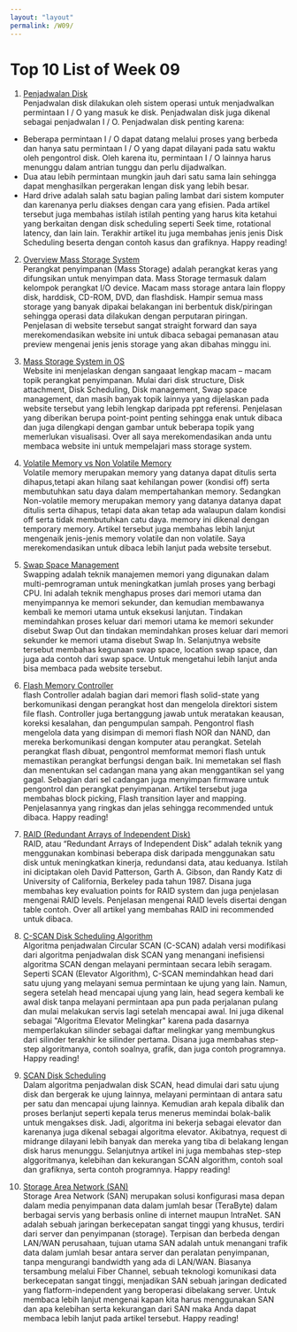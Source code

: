 ```yaml
---
layout: "layout"
permalink: /W09/
---
```


# Top 10 List of Week 09

1. [Penjadwalan Disk]( https://www.geeksforgeeks.org/disk-scheduling-algorithms/)<br>
Penjadwalan disk dilakukan oleh sistem operasi untuk menjadwalkan permintaan I / O yang masuk ke disk. Penjadwalan disk juga dikenal sebagai penjadwalan I / O.
Penjadwalan disk penting karena: 
-	Beberapa permintaan I / O dapat datang melalui proses yang berbeda dan hanya satu permintaan I / O yang dapat dilayani pada satu waktu oleh pengontrol disk. Oleh karena itu, permintaan I / O lainnya harus menunggu dalam antrian tunggu dan perlu dijadwalkan.
-	Dua atau lebih permintaan mungkin jauh dari satu sama lain sehingga dapat menghasilkan pergerakan lengan disk yang lebih besar.
-	Hard drive adalah salah satu bagian paling lambat dari sistem komputer dan karenanya perlu diakses dengan cara yang efisien.
Pada artikel tersebut juga membahas istilah istilah penting yang harus kita ketahui yang berkaitan dengan disk scheduling seperti Seek time, rotational latency, dan lain lain. Terakhir artikel itu juga membahas jenis jenis Disk Scheduling beserta dengan contoh kasus dan grafiknya. Happy reading!

2. [Overview Mass Storage System](http://berbagilmu13.blogspot.com/2015/10/perangkat-penyimpanan-mass-storage.html)<br>
Perangkat penyimpanan (Mass Storage) adalah perangkat keras yang difungsikan untuk menyimpan data. Mass Storage termasuk dalam kelompok perangkat I/O device. Macam mass storage antara lain floppy disk, harddisk, CD-ROM, DVD, dan flashdisk. Hampir semua mass storage yang banyak dipakai belakangan ini berbentuk disk/piringan sehingga operasi data dilakukan dengan perputaran piringan.  Penjelasan di website tersebut sangat straight forward dan saya merekomendasikan website ini untuk dibaca sebagai pemanasan atau preview mengenai jenis jenis storage yang akan dibahas minggu ini.

3. [Mass Storage System in OS]( https://www.cs.uic.edu/~jbell/CourseNotes/OperatingSystems/10_MassStorage.html)<br>
Website ini menjelaskan dengan sangaaat lengkap macam – macam topik perangkat penyimpanan. Mulai dari disk structure, Disk attachment, Disk Scheduling, Disk management, Swap space management, dan masih banyak topik lainnya yang dijelaskan pada website tersebut yang lebih lengkap daripada ppt referensi. Penjelasan yang diberikan berupa point-point penting sehingga enak untuk dibaca dan juga dilengkapi dengan gambar untuk beberapa topik yang memerlukan visualisasi. Over all saya merekomendasikan anda untu membaca website ini untuk mempelajari mass storage system.

4. [Volatile Memory vs Non Volatile Memory](https://gilangtech.blogspot.com/2017/04/pengertian-volatile-dan-non-volatile.html)<br>
Volatile memory merupakan memory yang datanya dapat ditulis serta dihapus,tetapi akan hilang saat kehilangan power (kondisi off) serta membutuhkan satu daya dalam mempertahankan memory. Sedangkan Non-volatile memory merupakan memory yang datanya datanya dapat ditulis serta dihapus, tetapi data akan tetap ada walaupun dalam kondisi off serta tidak membutuhkan catu daya. memory ini dikenal dengan temporary memory. Artikel tersebut juga membahas lebih lanjut mengenaik jenis-jenis memory volatile dan non volatile. Saya merekomendasikan untuk dibaca lebih lanjut pada website tersebut.

5. [Swap Space Management]( https://www.geeksforgeeks.org/swap-space-management-in-operating-system/)<br>
Swapping adalah teknik manajemen memori yang digunakan dalam multi-pemrograman untuk meningkatkan jumlah proses yang berbagi CPU. Ini adalah teknik menghapus proses dari memori utama dan menyimpannya ke memori sekunder, dan kemudian membawanya kembali ke memori utama untuk eksekusi lanjutan. Tindakan memindahkan proses keluar dari memori utama ke memori sekunder disebut Swap Out dan tindakan memindahkan proses keluar dari memori sekunder ke memori utama disebut Swap In. Selanjutnya website tersebut membahas kegunaan swap space, location swap space, dan juga ada contoh dari swap space. Untuk mengetahui lebih lanjut anda bisa membaca pada website tersebut.

6. [Flash Memory Controller]( https://searchstorage.techtarget.com/definition/flash-controller)<br>
flash  Controller adalah bagian dari memori flash solid-state yang berkomunikasi dengan perangkat host dan mengelola direktori sistem file flash. Controller juga bertanggung jawab untuk meratakan keausan, koreksi kesalahan, dan pengumpulan sampah. Pengontrol flash mengelola data yang disimpan di memori flash NOR dan NAND, dan mereka berkomunikasi dengan komputer atau perangkat. Setelah perangkat flash dibuat, pengontrol memformat memori flash untuk memastikan perangkat berfungsi dengan baik. Ini memetakan sel flash dan menentukan sel cadangan mana yang akan menggantikan sel yang gagal. Sebagian dari sel cadangan juga menyimpan firmware untuk pengontrol dan perangkat penyimpanan. Artikel tersebut juga membahas block picking, Flash transition layer and mapping. Penjelasannya yang ringkas dan jelas sehingga recommended untuk dibaca. Happy reading!

7. [RAID (Redundant Arrays of Independent Disk)](https://www.geeksforgeeks.org/raid-redundant-arrays-of-independent-disks/)<br>
RAID, atau “Redundant Arrays of Independent Disk” adalah teknik yang menggunakan kombinasi beberapa disk daripada menggunakan satu disk untuk meningkatkan kinerja, redundansi data, atau keduanya. Istilah ini diciptakan oleh David Patterson, Garth A. Gibson, dan Randy Katz di University of California, Berkeley pada tahun 1987. Disana juga membahas key evaluation points for RAID system dan juga penjelasan mengenai RAID levels. Penjelasan mengenai RAID levels disertai dengan table contoh. Over all artikel yang membahas RAID ini recommended untuk dibaca.

8. [C-SCAN Disk Scheduling Algorithm](https://www.geeksforgeeks.org/c-scan-disk-scheduling-algorithm/)<br>
Algoritma penjadwalan Circular SCAN (C-SCAN) adalah versi modifikasi dari algoritma penjadwalan disk SCAN yang menangani inefisiensi algoritma SCAN dengan melayani permintaan secara lebih seragam. Seperti SCAN (Elevator Algorithm), C-SCAN memindahkan head dari satu ujung yang melayani semua permintaan ke ujung yang lain. Namun, segera setelah head mencapai ujung yang lain, head segera kembali ke awal disk tanpa melayani permintaan apa pun pada perjalanan pulang dan mulai melakukan servis lagi setelah mencapai awal. Ini juga dikenal sebagai "Algoritma Elevator Melingkar" karena pada dasarnya memperlakukan silinder sebagai daftar melingkar yang membungkus dari silinder terakhir ke silinder pertama. Disana juga membahas step-step algoritmanya, contoh soalnya, grafik, dan juga contoh programnya. Happy reading!

9. [SCAN Disk Scheduling]( https://www.geeksforgeeks.org/scan-elevator-disk-scheduling-algorithms/) <br>
Dalam algoritma penjadwalan disk SCAN, head dimulai dari satu ujung disk dan bergerak ke ujung lainnya, melayani permintaan di antara satu per satu dan mencapai ujung lainnya. Kemudian arah kepala dibalik dan proses berlanjut seperti kepala terus menerus memindai bolak-balik untuk mengakses disk. Jadi, algoritma ini bekerja sebagai elevator dan karenanya juga dikenal sebagai algoritma elevator. Akibatnya, request di midrange dilayani lebih banyak dan mereka yang tiba di belakang lengan disk harus menunggu. Selanjutnya artikel ini juga membahas step-step alggoritmanya, kelebihan dan kekurangan SCAN algorithm, contoh soal dan grafiknya, serta contoh programnya. Happy reading!

10. [Storage Area Network (SAN)](https://idcloudhost.com/apa-itu-storage-area-network-san/)<br>
Storage Area Network (SAN) merupakan solusi konfigurasi masa depan dalam media penyimpanan data dalam jumlah besar (TeraByte) dalam berbagai servis yang berbasis online di internet maupun IntraNet.
SAN adalah sebuah jaringan berkecepatan sangat tinggi yang khusus, terdiri dari server dan penyimpanan (storage). Terpisan dan berbeda dengan LAN/WAN perusahaan, tujuan utama SAN adalah untuk menangani trafik data dalam jumlah besar antara server dan peralatan penyimpanan, tanpa mengurangi bandwidth yang ada di LAN/WAN. Biasanya tersambung melalui Fiber Channel, sebuah teknologi komunikasi data berkecepatan sangat tinggi, menjadikan SAN sebuah jaringan dedicated yang flatform-independent yang beroperasi dibelakang server. Untuk membaca lebih lanjut mengenai kapan kita harus menggunakan SAN dan apa kelebihan serta kekurangan dari SAN maka Anda dapat membaca lebih lanjut pada artikel tersebut. Happy reading!
